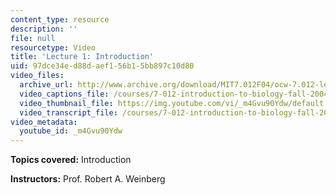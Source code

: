 ```yaml
---
content_type: resource
description: ''
file: null
resourcetype: Video
title: 'Lecture 1: Introduction'
uid: 97dce34e-d88d-aef1-56b1-5bb897c10d80
video_files:
  archive_url: http://www.archive.org/download/MIT7.012F04/ocw-7.012-lec1-08sep2004-220k.mp4
  video_captions_file: /courses/7-012-introduction-to-biology-fall-2004/931e32eb3c9e5d5d9b59728b8d9cc2d4_m4Gvu90Ydw.vtt
  video_thumbnail_file: https://img.youtube.com/vi/_m4Gvu90Ydw/default.jpg
  video_transcript_file: /courses/7-012-introduction-to-biology-fall-2004/af3a5759fd3e1554442f825339d1fa0a_m4Gvu90Ydw.pdf
video_metadata:
  youtube_id: _m4Gvu90Ydw
---
```


**Topics covered:** Introduction

**Instructors:** Prof. Robert A. Weinberg